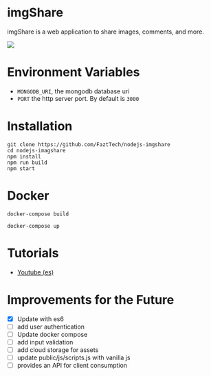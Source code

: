 # imgShare

imgShare is a web application to share images, comments, and more.

![](docs/screenshot1.png)

# Environment Variables

- `MONGODB_URI`, the mongodb database uri
- `PORT` the http server port. By default is `3000`

# Installation

```
git clone https://github.com/FaztTech/nodejs-imgshare
cd nodejs-imagshare
npm install
npm run build
npm start
```

# Docker

```
docker-compose build
```

```
docker-compose up
```

# Tutorials

- [Youtube (es)](https://youtu.be/TqC3e8nBycg)

# Improvements for the Future

- [x] Update with es6
- [ ] add user authentication
- [ ] Update docker compose
- [ ] add input validation
- [ ] add cloud storage for assets
- [ ] update public/js/scripts.js with vanilla js
- [ ] provides an API for client consumption
